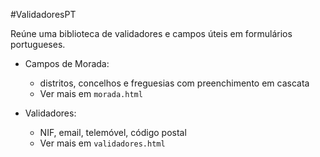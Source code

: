#ValidadoresPT

Reúne uma biblioteca de validadores e campos úteis em formulários portugueses.

* Campos de Morada:
    - distritos, concelhos e freguesias com preenchimento em cascata
    - Ver mais em `morada.html`

* Validadores:
    - NIF, email, telemóvel, código postal
    - Ver mais em `validadores.html`

